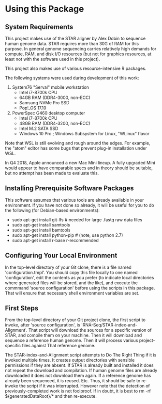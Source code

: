 # Using this Package

## System Requirements
This project makes use of the STAR aligner by Alex Dobin to sequence human
genome data.  STAR requires more than 30G of RAM for this purpose.  In general
genome sequencing carries relatively high demands for compute, RAM, and
disk I/O resources (but not for graphics resources, at least not with the
software used in this project).

This project also makes use of various resource-intensive R packages.

The following systems were used during development of this work:

1. System76 "Serval" mobile workstation
    * Intel i7-8700k CPU
    * 64GB RAM (DDR4-3000, non-ECC)
    * Samsung NVMe Pro SSD
    * Pop!_OS 17.10
2. PowerSpec G460 desktop computer
    * Intel i7-8700k CPU
    * 48GB RAM (DDR4-3200, non-ECC)
    * Intel M.2 SATA SSD
    * Windows 10 Pro ; Windows Subsystem for Linux, "WLinux" flavor

Note that WSL is still evolving and rough around the edges.  For example,
the "atom" editor has some bugs that prevent plug-in installation under WSL.

In Q4 2018, Apple announced a new Mac Mini lineup.  A fully upgraded Mini
would appear to have comparable specs and in theory should be suitable, but
no attempt has been made to evaluate this.


## Installing Prerequisite Software Packages
This software assumes that various tools are already available in your
environment.  If you have not done so already, it will be useful for you to do
the following (for Debian-based environments):

* sudo apt-get install git-lfs  # needed for large .fastq raw data files
* sudo apt-get install samtools
* sudo apt-get install bamtools
* sudo apt-get install python-pip  # (note, use python 2.7)
* sudo apt-get install r-base r-recommended

## Configuring Your Local Environment
In the top-level directory of your Git clone, there is a file named
'configuration.tmpl'.  You should copy this file locally to one named
'configuration', edit the contents as you prefer (to indicate local directories
where generated files will be stored, and the like), and execute the commmand
'source configuration' before using the scripts in this package.  That will
ensure that necessary shell environment variables are set.

## First Steps
From the top-level directory of your Git project clone, the first script to
invoke, after 'source configuration', is 'RNA-Seq/STAR-index-and-Alignment'.
That script will download the sources for a specific version of STAR, and
compile them on your machine.  Then it will download and sequence a reference
human genome.  Then it will process various project-specific files against That
reference genome.

The STAR-index-and-Alignment script attempts to Do The Right Thing if it is
invoked multiple times.  It creates output directories with sensible permissions
if they are absent.  If STAR is already built and installed it does not repeat
the download and compilation.  If human genome files are already downloaded it
does not download them again.  If a reference genome has already been sequenced,
it is reused.  Etc.  Thus, it should be safe to re-invoke the script if it was
interrupted.  However note that the detection of previously-completed work is not
foolproof.  If in doubt, it is best to rm -rf ${generatedDataRoot}/* and then
re-execute.


